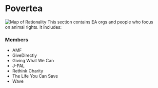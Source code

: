 # Povertea

![Map of Rationality](/images/wiki/maps/map_povertea.png)
This section contains EA orgs and people who focus on animal rights. It includes:
### Members

- AMF
- GiveDirectly
- Giving What We Can
- J-PAL
- Rethink Charity
- The Life You Can Save
- Wave